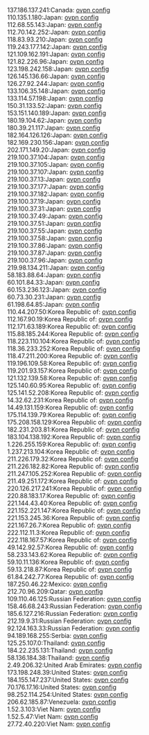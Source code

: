 137.186.137.241:Canada: [ovpn config](vpn/137_186_137_241.ovpn)  
110.135.1.180:Japan: [ovpn config](vpn/110_135_1_180.ovpn)  
112.68.55.143:Japan: [ovpn config](vpn/112_68_55_143.ovpn)  
112.70.142.252:Japan: [ovpn config](vpn/112_70_142_252.ovpn)  
118.83.93.210:Japan: [ovpn config](vpn/118_83_93_210.ovpn)  
119.243.177.142:Japan: [ovpn config](vpn/119_243_177_142.ovpn)  
121.109.162.191:Japan: [ovpn config](vpn/121_109_162_191.ovpn)  
121.82.226.96:Japan: [ovpn config](vpn/121_82_226_96.ovpn)  
123.198.242.158:Japan: [ovpn config](vpn/123_198_242_158.ovpn)  
126.145.136.66:Japan: [ovpn config](vpn/126_145_136_66.ovpn)  
126.27.92.244:Japan: [ovpn config](vpn/126_27_92_244.ovpn)  
133.106.35.148:Japan: [ovpn config](vpn/133_106_35_148.ovpn)  
133.114.57.198:Japan: [ovpn config](vpn/133_114_57_198.ovpn)  
150.31.133.52:Japan: [ovpn config](vpn/150_31_133_52.ovpn)  
153.151.140.189:Japan: [ovpn config](vpn/153_151_140_189.ovpn)  
180.19.104.62:Japan: [ovpn config](vpn/180_19_104_62.ovpn)  
180.39.21.117:Japan: [ovpn config](vpn/180_39_21_117.ovpn)  
182.164.126.126:Japan: [ovpn config](vpn/182_164_126_126.ovpn)  
182.169.230.156:Japan: [ovpn config](vpn/182_169_230_156.ovpn)  
202.171.149.20:Japan: [ovpn config](vpn/202_171_149_20.ovpn)  
219.100.37.104:Japan: [ovpn config](vpn/219_100_37_104.ovpn)  
219.100.37.105:Japan: [ovpn config](vpn/219_100_37_105.ovpn)  
219.100.37.107:Japan: [ovpn config](vpn/219_100_37_107.ovpn)  
219.100.37.13:Japan: [ovpn config](vpn/219_100_37_13.ovpn)  
219.100.37.177:Japan: [ovpn config](vpn/219_100_37_177.ovpn)  
219.100.37.182:Japan: [ovpn config](vpn/219_100_37_182.ovpn)  
219.100.37.19:Japan: [ovpn config](vpn/219_100_37_19.ovpn)  
219.100.37.31:Japan: [ovpn config](vpn/219_100_37_31.ovpn)  
219.100.37.49:Japan: [ovpn config](vpn/219_100_37_49.ovpn)  
219.100.37.51:Japan: [ovpn config](vpn/219_100_37_51.ovpn)  
219.100.37.55:Japan: [ovpn config](vpn/219_100_37_55.ovpn)  
219.100.37.58:Japan: [ovpn config](vpn/219_100_37_58.ovpn)  
219.100.37.86:Japan: [ovpn config](vpn/219_100_37_86.ovpn)  
219.100.37.87:Japan: [ovpn config](vpn/219_100_37_87.ovpn)  
219.100.37.96:Japan: [ovpn config](vpn/219_100_37_96.ovpn)  
219.98.134.211:Japan: [ovpn config](vpn/219_98_134_211.ovpn)  
58.183.88.64:Japan: [ovpn config](vpn/58_183_88_64.ovpn)  
60.101.84.33:Japan: [ovpn config](vpn/60_101_84_33.ovpn)  
60.153.236.123:Japan: [ovpn config](vpn/60_153_236_123.ovpn)  
60.73.30.231:Japan: [ovpn config](vpn/60_73_30_231.ovpn)  
61.198.64.85:Japan: [ovpn config](vpn/61_198_64_85.ovpn)  
110.44.207.50:Korea Republic of: [ovpn config](vpn/110_44_207_50.ovpn)  
112.167.90.19:Korea Republic of: [ovpn config](vpn/112_167_90_19.ovpn)  
112.171.63.189:Korea Republic of: [ovpn config](vpn/112_171_63_189.ovpn)  
115.88.185.244:Korea Republic of: [ovpn config](vpn/115_88_185_244.ovpn)  
118.223.110.104:Korea Republic of: [ovpn config](vpn/118_223_110_104.ovpn)  
118.36.233.252:Korea Republic of: [ovpn config](vpn/118_36_233_252.ovpn)  
118.47.211.200:Korea Republic of: [ovpn config](vpn/118_47_211_200.ovpn)  
119.196.109.58:Korea Republic of: [ovpn config](vpn/119_196_109_58.ovpn)  
119.201.93.157:Korea Republic of: [ovpn config](vpn/119_201_93_157.ovpn)  
121.132.139.58:Korea Republic of: [ovpn config](vpn/121_132_139_58.ovpn)  
125.140.60.95:Korea Republic of: [ovpn config](vpn/125_140_60_95.ovpn)  
125.141.52.208:Korea Republic of: [ovpn config](vpn/125_141_52_208.ovpn)  
14.32.62.231:Korea Republic of: [ovpn config](vpn/14_32_62_231.ovpn)  
14.49.131.159:Korea Republic of: [ovpn config](vpn/14_49_131_159.ovpn)  
175.114.139.79:Korea Republic of: [ovpn config](vpn/175_114_139_79.ovpn)  
175.208.158.129:Korea Republic of: [ovpn config](vpn/175_208_158_129.ovpn)  
182.231.203.81:Korea Republic of: [ovpn config](vpn/182_231_203_81.ovpn)  
183.104.138.192:Korea Republic of: [ovpn config](vpn/183_104_138_192.ovpn)  
1.226.255.159:Korea Republic of: [ovpn config](vpn/1_226_255_159.ovpn)  
1.237.213.104:Korea Republic of: [ovpn config](vpn/1_237_213_104.ovpn)  
211.226.179.32:Korea Republic of: [ovpn config](vpn/211_226_179_32.ovpn)  
211.226.182.82:Korea Republic of: [ovpn config](vpn/211_226_182_82.ovpn)  
211.247.105.252:Korea Republic of: [ovpn config](vpn/211_247_105_252.ovpn)  
211.49.251.172:Korea Republic of: [ovpn config](vpn/211_49_251_172.ovpn)  
220.126.217.241:Korea Republic of: [ovpn config](vpn/220_126_217_241.ovpn)  
220.88.183.17:Korea Republic of: [ovpn config](vpn/220_88_183_17.ovpn)  
221.144.43.40:Korea Republic of: [ovpn config](vpn/221_144_43_40.ovpn)  
221.152.221.147:Korea Republic of: [ovpn config](vpn/221_152_221_147.ovpn)  
221.153.245.36:Korea Republic of: [ovpn config](vpn/221_153_245_36.ovpn)  
221.167.26.7:Korea Republic of: [ovpn config](vpn/221_167_26_7.ovpn)  
222.112.11.3:Korea Republic of: [ovpn config](vpn/222_112_11_3.ovpn)  
222.118.167.57:Korea Republic of: [ovpn config](vpn/222_118_167_57.ovpn)  
49.142.92.57:Korea Republic of: [ovpn config](vpn/49_142_92_57.ovpn)  
58.233.143.62:Korea Republic of: [ovpn config](vpn/58_233_143_62.ovpn)  
59.10.11.136:Korea Republic of: [ovpn config](vpn/59_10_11_136.ovpn)  
59.13.218.87:Korea Republic of: [ovpn config](vpn/59_13_218_87.ovpn)  
61.84.242.77:Korea Republic of: [ovpn config](vpn/61_84_242_77.ovpn)  
187.250.46.22:Mexico: [ovpn config](vpn/187_250_46_22.ovpn)  
212.70.96.209:Qatar: [ovpn config](vpn/212_70_96_209.ovpn)  
109.110.46.125:Russian Federation: [ovpn config](vpn/109_110_46_125.ovpn)  
158.46.68.243:Russian Federation: [ovpn config](vpn/158_46_68_243.ovpn)  
185.6.127.216:Russian Federation: [ovpn config](vpn/185_6_127_216.ovpn)  
212.19.9.31:Russian Federation: [ovpn config](vpn/212_19_9_31.ovpn)  
92.124.163.33:Russian Federation: [ovpn config](vpn/92_124_163_33.ovpn)  
94.189.168.255:Serbia: [ovpn config](vpn/94_189_168_255.ovpn)  
125.25.107.0:Thailand: [ovpn config](vpn/125_25_107_0.ovpn)  
184.22.235.131:Thailand: [ovpn config](vpn/184_22_235_131.ovpn)  
58.136.184.38:Thailand: [ovpn config](vpn/58_136_184_38.ovpn)  
2.49.206.32:United Arab Emirates: [ovpn config](vpn/2_49_206_32.ovpn)  
173.198.248.39:United States: [ovpn config](vpn/173_198_248_39.ovpn)  
184.155.147.237:United States: [ovpn config](vpn/184_155_147_237.ovpn)  
70.176.17.16:United States: [ovpn config](vpn/70_176_17_16.ovpn)  
98.252.114.254:United States: [ovpn config](vpn/98_252_114_254.ovpn)  
206.62.185.87:Venezuela: [ovpn config](vpn/206_62_185_87.ovpn)  
1.52.3.103:Viet Nam: [ovpn config](vpn/1_52_3_103.ovpn)  
1.52.5.47:Viet Nam: [ovpn config](vpn/1_52_5_47.ovpn)  
27.72.40.220:Viet Nam: [ovpn config](vpn/27_72_40_220.ovpn)  
